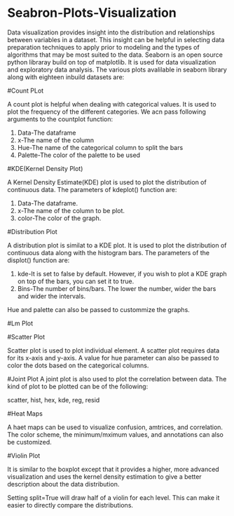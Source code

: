 # Seabron-Plots-Visualization

Data visualization provides insight into the distribution and relationships between variables in a dataset. This insight can be helpful in selecting data preparation techniques to apply prior to modeling and the types of algorithms that may be most suited to the data. Seaborn is an open source python libraray build on top of matplotlib. It is used for data visualization and exploratory data analysis. The various plots avalilable in seaborn library along with eighteen inbuild datasets are:

#Count PLot

A count plot is helpful when dealing with categorical values. It is used to plot the frequency of the different categories. We acn pass following arguments to the countplot function:
1. Data-The dataframe
2. x-The name of the column
3. Hue-The name of the categorical column to split the bars
4. Palette-The color of the palette to be used

#KDE(Kernel Density Plot)

A Kernel Density Estimate(KDE) plot is used to plot the distribution of continuous data. The parameters of kdeplot() function are:
1. Data-The dataframe.
2. x-The name of the column to be plot.
3. color-The color of  the graph.

#Distribution Plot

A distribution plot is similat to a KDE plot. It is used to plot the distribution of continuous data along with the histogram bars. The parameters of the displot() function are:
1. kde-It is set to false by default. However, if you wish to plot a KDE graph on top of the bars, you can set it to true.
2. Bins-The number of bins/bars. The lower the number, wider the bars and wider the intervals.

Hue and palette can also be passed to custommize the graphs.

#Lm Plot

#Scatter Plot

Scatter plot is used to plot individual element. A scatter plot requires data for its x-axis and y-axis. A value for hue parameter can also be passed to color the dots based on the categorical columns.

#Joint Plot
A joint plot is also used to plot the correlation between data. The kind of plot to be plotted can be of the following:

scatter, hist, hex, kde, reg, resid

#Heat Maps

A haet maps can be used to visualize confusion, amtrices, and correlation. The color scheme, the minimum/mximum values, and annotations can also be customized.

#Violin Plot

It is similar to the boxplot except that it provides a higher, more advanced visualization and uses the kernel density estimation to give a better description about the data distribution.

Setting split=True will draw half of a violin for each level. This can make it easier to directly compare the distributions.








